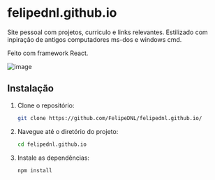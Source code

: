 # felipednl.github.io

Site pessoal com projetos, curriculo e links relevantes. Estilizado com inpiração de antigos computadores ms-dos e windows cmd.

Feito com framework React.

![image](https://github.com/user-attachments/assets/3faa4d0a-5a31-4cf0-8438-050cc064fab6)

## Instalação

1. Clone o repositório:
    ```sh
    git clone https://github.com/FelipeDNL/felipednl.github.io/
    ```
2. Navegue até o diretório do projeto:
    ```sh
    cd felipednl.github.io
    ```
3. Instale as dependências:
    ```sh
    npm install
    ```
